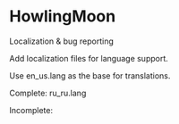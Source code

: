 # HowlingMoon
Localization &amp; bug reporting

Add localization files for language support.

Use en_us.lang as the base for translations.

Complete:
ru_ru.lang

Incomplete:

